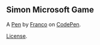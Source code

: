 Simon Microsoft Game
--------------------


A [Pen](https://codepen.io/franquito/pen/MoMNBK) by [Franco](http://codepen.io/franquito) on [CodePen](http://codepen.io/).

[License](https://codepen.io/franquito/pen/MoMNBK/license).